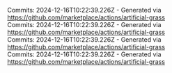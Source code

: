 Commits: 2024-12-16T10:22:39.226Z - Generated via https://github.com/marketplace/actions/artificial-grass
<br>
Commits: 2024-12-16T10:22:39.226Z - Generated via https://github.com/marketplace/actions/artificial-grass
<br>
Commits: 2024-12-16T10:22:39.226Z - Generated via https://github.com/marketplace/actions/artificial-grass
<br>
Commits: 2024-12-16T10:22:39.226Z - Generated via https://github.com/marketplace/actions/artificial-grass
<br>
